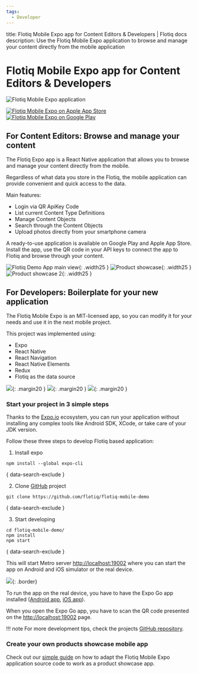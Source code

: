 ```yaml
---
tags:
  - Developer
---
```


title: Flotiq Mobile Expo app for Content Editors & Developers | Flotiq docs
description: Use the Flotiq Mobile Expo application to browse and manage your content directly from the mobile application

# Flotiq Mobile Expo app for Content Editors & Developers

![Flotiq Mobile Expo application](images/head-image.png)

[![Flotiq Mobile Expo on Apple App Store](https://user-images.githubusercontent.com/551004/29770691-a2082ff4-8bc6-11e7-89a6-964cd405ea8e.png)](https://apps.apple.com/app/flotiq-mobile-expo/id1505331246) [![Flotiq Mobile Expo on Google Play](https://user-images.githubusercontent.com/551004/29770692-a20975c6-8bc6-11e7-8ab0-1cde275496e0.png)](https://play.google.com/store/apps/details?id=com.flotiqmobiledemo)


## For Content Editors: Browse and manage your content

The Flotiq Expo app is a React Native application that allows you to browse and manage your content directly from the mobile.

Regardless of what data you store in the Flotiq, the mobile application can provide convenient and quick access to the data.

Main features:

* Login via QR ApiKey Code
* List current Content Type Definitions
* Manage Content Objects
* Search through the Content Objects
* Upload photos directly from your smartphone camera

A ready-to-use application is available on Google Play and Apple App Store. Install the app, use the QR code in your API keys to connect the app to Flotiq and browse through your content.

![Flotiq Demo App main view](images/mobile-1.png){: .width25 }
![Product showcase](images/mobile-2.png){: .width25 }
![Product showcase 2](images/mobile-3.png){: .width25 }

## For Developers: Boilerplate for your new application

The Flotiq Mobile Expo is an MIT-licensed app, so you can modify it for your needs and use it in the next mobile project.

This project was implemented using:

* Expo
* React Native
* React Navigation
* React Native Elements
* Redux
* Flotiq as the data source

![](images/react-native.png){: .margin20 }
![](images/logo-expo.png){: .margin20 }
![](images/react-native-elements.png){: .margin20 }

### Start your project in 3 simple steps

Thanks to the [Expo.io](https://expo.dev) ecosystem, you can run your application without installing any complex
tools like Android SDK, XCode, or take care of your JDK version.

Follow these three steps to develop Flotiq based application:

1. Install expo
```shell
npm install --global expo-cli
```
{ data-search-exclude }

2. Clone [GitHub](https://github.com/flotiq/flotiq-mobile-demo) project
```shell
git clone https://github.com/flotiq/flotiq-mobile-demo
```
{ data-search-exclude }

3. Start developing
```shell
cd flotiq-mobile-demo/
npm install
npm start
```
{ data-search-exclude }

This will start Metro server [http://localhost:19002](http://localhost:19002/) where you can start the app on Android and iOS simulator or the real device.

![](images/metro.png){: .border}


To run the app on the real device, you have to have the Expo Go app installed ([Android app](https://play.google.com/store/apps/details?id=host.exp.exponent), [iOS app](https://apps.apple.com/us/app/expo-go/id982107779)).

When you open the Expo Go app, you have to scan the QR code presented on the [http://localhost:19002](http://localhost:19002/) page.

!!! note
    For more development tips, check the projects [GitHub repository](https://github.com/flotiq/flotiq-mobile-demo).

### Create your own products showcase mobile app

Check out our [simple guide](/docs/Deep-Dives/mobile-expo-product-showcase/) on how to adapt the Flotiq Mobile Expo application source code
to work as a product showcase app.
